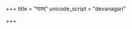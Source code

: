 +++
title = "गारम्"
unicode_script = "devanagari"

+++
<div class="js_include" url="/vedAH/sAma/paravastu-saama/devaH/indraH/gAram/"  newLevelForH1="1" includeTitle="true"> </div>